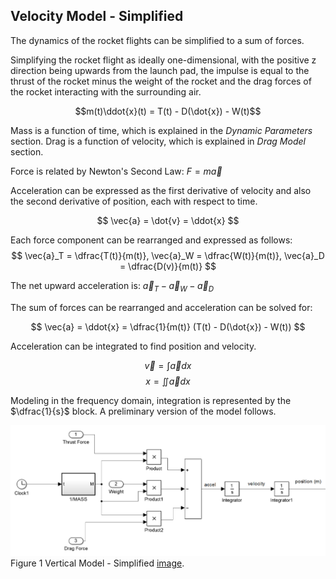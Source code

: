 ## Velocity Model - Simplified

The dynamics of the rocket flights can be simplified to a sum of forces. 

Simplifying the rocket flight as ideally one-dimensional, with the positive z direction being upwards from the launch pad, the impulse is equal to the thrust of the rocket minus the weight of the rocket and the drag forces of the rocket interacting with the surrounding air.

$$m(t)\ddot{x}(t) = T(t) - D(\dot{x}) - W(t)$$

Mass is a function of time, which is explained in the *Dynamic Parameters* section. Drag is a function of velocity, which is explained in *Drag Model* section.

Force is related by Newton's Second Law: $F = m \vec{a}$

Acceleration can be expressed as the first derivative of velocity and also the second derivative of position, each with respect to time.

$$ \vec{a} = \dot{v} = \ddot{x} $$

Each force component can be rearranged and expressed as follows:
$$ \vec{a}_T = \dfrac{T(t)}{m(t)}, \vec{a}_W = \dfrac{W(t)}{m(t)}, \vec{a}_D = \dfrac{D(v)}{m(t)} $$

The net upward acceleration is: $\vec{a}_T  - \vec{a}_W - \vec{a}_D$

The sum of forces can be rearranged and acceleration can be solved for:

$$ \vec{a} =  \ddot{x} = \dfrac{1}{m(t)} (T(t) - D(\dot{x}) - W(t)) $$ 

Acceleration can be integrated to find position and velocity.

$$ \vec{v} = \int \vec{a} dx $$
$$ x = \iint \vec{a} dx $$

Modeling in the frequency domain, integration is represented by the $\dfrac{1}{s}$ block. A preliminary version of the model follows. 

[image]: images/vertical_model_simplified.png "Vertical Model - Simplified" 
![Alt text][image] 
Figure 1 Vertical Model - Simplified [image](#image).
